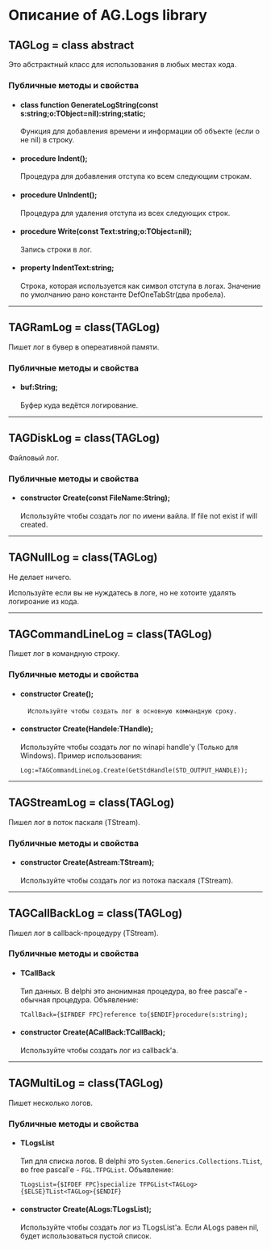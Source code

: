 ﻿﻿
# Описание of AG.Logs library

## TAGLog = class abstract

Это абстрактный класс для использования в любых местах кода.
  
### Публичные методы и свойства

+ #### class function GenerateLogString(const s:string;o:TObject=nil):string;static;

	Функция для добавления времени и информации об объекте (если o не nil) в строку.

+ #### procedure Indent();

	Процедура для добавления отступа ко всем следующим строкам.

+ #### procedure UnIndent();

	Процедура для удаления отступа из всех следующих строк.

+ #### procedure Write(const Text:string;o:TObject=nil);

	Запись строки в лог.

+ #### property IndentText:string;

	Строка, которая используется как символ отступа в логах. Значение по умолчанию рано константе DefOneTabStr(два пробела).

********************************************
## TAGRamLog = class(TAGLog)

Пишет лог в бувер в опереативной памяти.

### Публичные методы и свойства

+ #### buf:String;

	Буфер куда ведётся логирование.

********************************************
## TAGDiskLog = class(TAGLog)

Файловый лог.

### Публичные методы и свойства

+ #### constructor Create(const FileName:String);

	Используйте чтобы создать лог по имени вайла. If file not exist if will created.

********************************************
## TAGNullLog = class(TAGLog)

Не делает ничего.

Используйте если вы не нуждатесь в логе, но не хотоите удалять логироание из кода.

********************************************
## TAGCommandLineLog = class(TAGLog)

Пишет лог в командную строку.

### Публичные методы и свойства

+ #### constructor Create();

        Используйте чтобы создать лог в основную коммандную сроку.   

+ #### constructor Create(Handele:THandle);

	Используйте чтобы создать лог по winapi handle'у (Только для Windows). Пример использования:

	`Log:=TAGCommandLineLog.Create(GetStdHandle(STD_OUTPUT_HANDLE));`

********************************************
## TAGStreamLog = class(TAGLog)

Пишел лог в поток паскаля (TStream).

### Публичные методы и свойства

+ #### constructor Create(Astream:TStream);

	Используйте чтобы создать лог из потока паскаля (TStream).

********************************************
## TAGCallBackLog = class(TAGLog)

Пишел лог в callback-процедуру (TStream).

### Публичные методы и свойства
      
+ #### TCallBack

	Тип данных. В delphi это анонимная процедура, во free pascal'е - обычная процедура. Объявление:

	`TCallBack={$IFNDEF FPC}reference to{$ENDIF}procedure(s:string);`

+ #### constructor Create(ACallBack:TCallBack);

	Используйте чтобы создать лог из callback'а.

********************************************
## TAGMultiLog = class(TAGLog)

Пишет несколько логов.

### Публичные методы и свойства

+ #### TLogsList

	Тип для списка логов. В delphi это `System.Generics.Collections.TList`, во free pascal'е - `FGL.TFPGList`. Объявление:

	`TLogsList={$IFDEF FPC}specialize TFPGList<TAGLog>{$ELSE}TList<TAGLog>{$ENDIF}`

+ #### constructor Create(ALogs:TLogsList);

	Используйте чтобы создать лог из TLogsList'a. Если ALogs равен nil, будет использоваться пустой список.